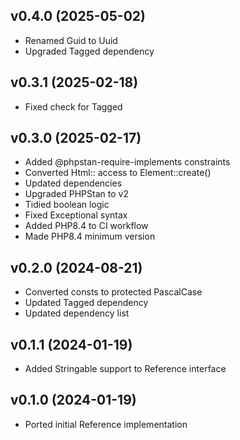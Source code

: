 ## v0.4.0 (2025-05-02)
* Renamed Guid to Uuid
* Upgraded Tagged dependency

## v0.3.1 (2025-02-18)
* Fixed check for Tagged

## v0.3.0 (2025-02-17)
* Added @phpstan-require-implements constraints
* Converted Html:: access to Element::create()
* Updated dependencies
* Upgraded PHPStan to v2
* Tidied boolean logic
* Fixed Exceptional syntax
* Added PHP8.4 to CI workflow
* Made PHP8.4 minimum version

## v0.2.0 (2024-08-21)
* Converted consts to protected PascalCase
* Updated Tagged dependency
* Updated dependency list

## v0.1.1 (2024-01-19)
* Added Stringable support to Reference interface

## v0.1.0 (2024-01-19)
* Ported initial Reference implementation
